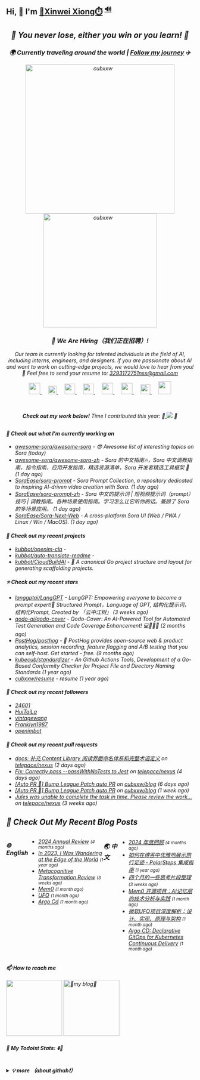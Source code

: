 ## Hi, 👋  I'm <a href="https://nsddd.top" target="_blank">🐻Xinwei Xiong⏱️</a> <sup><a href="https://nsddd.top" />🔊</a></sup>



<h2 align="center"><em>🌟 You never lose, either you win or you learn!<em> 💪</h2>
<h3 align="center">🌍 Currently traveling around the world | <a href="https://www.polarsteps.com/cubxxw" target="_blank">Follow my journey</a> ✈️</h3>

<p align="center">
	<img src="https://github-readme-stats.vercel.app/api?username=cubxxw&theme=dracula&show_icons=true" alt="cubxxw" width="400" />
	<img src="https://github-readme-stats.vercel.app/api/top-langs/?username=cubxxw&layout=compact&theme=dracula" alt="cubxxw" width="305"/>
</p>

<h3 align="center">🚀 We Are Hiring（我们正在招聘）!</h3>
<p align="center">
  Our team is currently looking for talented individuals in the field of AI, including interns, engineers, and designers. If you are passionate about AI and want to work on cutting-edge projects, we would love to hear from you! <br>
  📧 Feel free to send your resume to: <a href="mailto:3293172751nss@gmail.com">3293172751nss@gmail.com</a>
</p>

<p align="center">
  <a href="https://mail.google.com/mail/u/0/?fs=1&tf=cm&to=3293172751nss@gmail.com" target="_blank" alt="Gmail" title="Gmail">
    <img src="https://www.svgrepo.com/show/381000/new-logo-gmail.svg" width="30px"/>
  </a>
  &emsp;
  <a href="https://calendly.com/cubxxw" target="_blank" alt="Calendly" title="Schedule a meeting">
    <img src="http://sm.nsddd.top/sm202309241412249.svg" width="22px"/>
  </a>
  &emsp;
  <a href="https://www.polarsteps.com/cubxxw" target="_blank" alt="PolarSteps" title="Follow my world travel journey">
    <img src="https://static.polarsteps.com/images/logos/polarsteps-logo-icon.svg" width="28px"/>
  </a>
  &emsp;
  <a href="https://www.zhihu.com/people/3293172751" target="_blank" alt="Zhihu" title="Zhihu">
    <img src="https://img.icons8.com/material-two-tone/50/000000/zhihu.png" width="28px"/>
  </a>
  &emsp;
  <a href="https://space.bilibili.com/1233089591" target="_blank" alt="Bilibili" title="Bilibili">
    <img src="https://user-images.githubusercontent.com/29084184/129467562-a754907c-c128-40d0-80ad-86e89bdda3d6.png" width="30px"/>
  </a> 
  &emsp;
  <a href="https://www.youtube.com/channel/UCd3qbRbMwYlh5uKneo_2m_w" target="_blank" alt="YouTube" title="YouTube">
    <img src="https://img.icons8.com/ios-filled/50/000000/youtube-play.png" width="30px"/>
  </a>
  &emsp;
  <a href="https://www.linkedin.com/in/cubxxw" target="_blank" alt="LinkedIn" title="LinkedIn">
    <img src="http://sm.nsddd.top/sm202309161903134.svg" width="26px"/>
  </a>
  &emsp;
  <a href="https://twitter.com/xxw3293172751" target="_blank" alt="Twitter" title="Twitter">
    <img src="https://s2.loli.net/2022/01/15/vamdrInCTQsfDP6.jpg" width="34px"/>
  </a>
</p>

<br>

<p align="center">
  <strong>Check out my work below!</strong> Time I contributed this year: 🎉<a href="https://wakatime.com/@c445b3c6-a2bc-43a2-a24a-0828a17244b4" title="项目的进展时长" > <img src="https://wakatime.com/badge/user/c445b3c6-a2bc-43a2-a24a-0828a17244b4.svg"></a> 🎉
</p>

<h2></h2>

#### 👷 Check out what I'm currently working on

- [awesome-sora/awesome-sora](https://github.com/awesome-sora/awesome-sora) - 😎 Awesome list of interesting topics on Sora (today)
- [awesome-sora/awesome-sora-zh](https://github.com/awesome-sora/awesome-sora-zh) - Sora 的中文指南🔥，Sora 中文调教指南，指令指南，应用开发指南，精选资源清单，Sora 开发者精选工具框架 🚀 (1 day ago)
- [SoraEase/sora-prompt](https://github.com/SoraEase/sora-prompt) - Sora Prompt Collection, a repository dedicated to inspiring AI-driven video creation with Sora.  (1 day ago)
- [SoraEase/sora-prompt-zh](https://github.com/SoraEase/sora-prompt-zh) - Sora 中文的提示词 | 短视频提示词（prompt）技巧 | 调教指南。各种场景使用指南。学习怎么让它听你的话。兼顾了 Sora 的多场景应用。 (1 day ago)
- [SoraEase/Sora-Next-Web](https://github.com/SoraEase/Sora-Next-Web) - A cross-platform Sora UI (Web / PWA / Linux / Win / MacOS). (1 day ago)

#### 🌱 Check out my recent projects

- [kubbot/openim-cla](https://github.com/kubbot/openim-cla) - 
- [kubbot/auto-translate-readme](https://github.com/kubbot/auto-translate-readme) - 
- [kubbot/CloudBuildAI](https://github.com/kubbot/CloudBuildAI) - 🔮 A canonical Go project structure and layout for generating scaffolding projects.

#### ⭐ Check out my recent stars

- [langgptai/LangGPT](https://github.com/langgptai/LangGPT) - LangGPT: Empowering everyone to become a prompt expert!🚀  Structured Prompt，Language of GPT, 结构化提示词，结构化Prompt, Created by 「云中江树」 (3 weeks ago)
- [qodo-ai/qodo-cover](https://github.com/qodo-ai/qodo-cover) - Qodo-Cover: An AI-Powered Tool for Automated Test Generation and Code Coverage Enhancement! 💻🤖🧪🐞 (2 months ago)
- [PostHog/posthog](https://github.com/PostHog/posthog) - 🦔 PostHog provides open-source web &amp; product analytics, session recording, feature flagging and A/B testing that you can self-host. Get started - free. (9 months ago)
- [kubecub/standardizer](https://github.com/kubecub/standardizer) - An Github Actions Tools, Development of a Go-Based Conformity Checker for Project File and Directory Naming Standards (1 year ago)
- [cubxxw/resume](https://github.com/cubxxw/resume) - resume (1 year ago)

#### 👯 Check out my recent followers

- [24601](https://github.com/24601)
- [HuiTaiLa](https://github.com/HuiTaiLa)
- [vintagewang](https://github.com/vintagewang)
- [Franklyn1987](https://github.com/Franklyn1987)
- [openimbot](https://github.com/openimbot)

#### 🔨 Check out my recent pull requests

- [docs: 补充 Content Library 阅读界面命名体系和完整术语定义](https://github.com/telepace/nexus/pull/222) on [telepace/nexus](https://github.com/telepace/nexus) (2 days ago)
- [Fix: Correctly pass --passWithNoTests to Jest](https://github.com/telepace/nexus/pull/203) on [telepace/nexus](https://github.com/telepace/nexus) (4 days ago)
- [[Auto PR 🤖] Bump League Patch auto PR](https://github.com/cubxxw/blog/pull/95) on [cubxxw/blog](https://github.com/cubxxw/blog) (6 days ago)
- [[Auto PR 🤖] Bump League Patch auto PR](https://github.com/cubxxw/blog/pull/94) on [cubxxw/blog](https://github.com/cubxxw/blog) (1 week ago)
- [Jules was unable to complete the task in time. Please review the work…](https://github.com/telepace/nexus/pull/159) on [telepace/nexus](https://github.com/telepace/nexus) (3 weeks ago)

## 📜 Check Out My Recent Blog Posts

<div style="display: flex; justify-content: space-between;">

### 🌐 English
<div style="width: 48%;">



- [2024 Annual Review](https://nsddd.top/posts/2024-annual-review/) <small>(4 months ago)</small>
- [In 2023, I Was Wandering at the Edge of the World](https://nsddd.top/posts/in-2023-i-was-wandering-at-the-edge-of-the-world/) <small>(1 year ago)</small>
- [Metacognitive Transformation Review](https://nsddd.top/posts/metacognitive-transformation-review/) <small>(3 weeks ago)</small>
- [Mem0](https://nsddd.top/posts/mem0/) <small>(1 month ago)</small>
- [UFO](https://nsddd.top/posts/ufo/) <small>(1 month ago)</small>
- [Argo Cd](https://nsddd.top/posts/argo-cd/) <small>(1 month ago)</small>

</div>

### 🌏 中文
<div style="width: 48%;">



- [2024 年度回顾](https://nsddd.top/zh/posts/2024-annual-review/) <small>(4 months ago)</small>
- [如何在博客中优雅地展示旅行足迹 - PolarSteps 集成指南](https://nsddd.top/zh/posts/travel-with-polarsteps/) <small>(1 year ago)</small>
- [四个月的一些思考片段整理](https://nsddd.top/zh/posts/metacognitive-transformation-review/) <small>(3 weeks ago)</small>
- [Mem0 开源项目：AI记忆层的技术分析与实践](https://nsddd.top/zh/posts/mem0/) <small>(1 month ago)</small>
- [微软UFO项目深度解析：设计、实现、原理与架构](https://nsddd.top/zh/posts/ufo/) <small>(1 month ago)</small>
- [Argo CD: Declarative GitOps for Kubernetes Continuous Delivery](https://nsddd.top/zh/posts/argo-cd/) <small>(1 month ago)</small>

</div>

</div>

#### 📫 How to reach me


<a target="_blank" href="http://mail.qq.com/cgi-bin/qm_share?t=qm_mailme&email=1Ky9u7qzrL26o7G9i6OhvLW6lLK7rLm1vbj6t7u5" style="text-decoration:none;"><img src="http://rescdn.qqmail.com/zh_CN/htmledition/images/function/qm_open/ico_mailme_02.png" width="150"/></a>
<a href="https://liberapay.com/xiongxinwei/donate" target="_blank"><img src="https://cdn.buymeacoffee.com/buttons/v2/default-red.png" alt="💋my blog💋" width="150" ></a>


#### 🚧 My Todoist Stats: ⬇️👀

<br>
<details><summary><b>💡 more （about github❗）</b></summary>
<br>
<p><a href='https://www.facebook.com/profile.php?id=100034435372354'>Facebook</a> | <a href='https://telsacoin.io/'>Website</a> | <a href='http://nsddd.top'>Blog</a> | <a href='https://t.me/smile3293172751'>Telegram</a> | <a href='https://twitter.com/xxw3293172751'>Twitter</a> | <a href='https://www.linkedin.cn/injobs/in/xiongxinwei-xiong-7606a0227'>Linkedin</a> | <a href='https://liberapay.com/xiongxinwei/donate'>Donate</a></p>
<p align='center'>
<a href="https://www.linkedin.cn/injobs/in/xiongxinwei-xiong-7606a0227" target="_blank"><img src="https://img.shields.io/badge/linkedin-xiongxinwei-yellowgreen?logo=linkedin&style=flat-square"></a>
<a href="https://twitter.com/xxw3293172751" target="_blank"><img src="https://img.shields.io/badge/twitter-%40xxw3293172751-informational?logo=twitter&style=flat-square"></a>
<a href="https://www.zhihu.com/people/3293172751" target="_blank"><img src="https://img.shields.io/badge/%E7%9F%A5%E4%B9%8E-%E9%93%BE%E5%AD%A6%E8%80%85%E7%A4%BE%E5%8C%BA-blue?logo=zhihu&style=flat-square"></a>
<a href="http://sm.nsddd.top/sm0d220ad72063197b9875379403f6c88.jpg" target="_blank"><img src="https://img.shields.io/badge/%E5%BE%AE%E4%BF%A1-smile-brightgreen?logo=wechat&style=flat-square"></a>
<a href="https://space.bilibili.com/1233089591" target="_blank"><img src="https://img.shields.io/badge/b%E7%AB%99-%E6%97%A0%E4%B8%8E%E4%BC%A6%E6%AF%94%E7%9A%84%E5%BE%97%E5%BE%97-red?logo=bilibili&style=flat-square"></a>
</p>
<p align='center'>
<a href="https://weibo.com/u/6248930985" target="_blank"><img src="https://img.shields.io/badge/%E5%BE%AE%E5%8D%9A-%E6%97%A0%E4%B8%8E%E4%BC%A6%E6%AF%94%E7%9A%84%E5%BE%97%E5%BE%97-critical?style=social&logo=Sina%20Weibo"></a>
<a href="https://github.com/cubxxw" target="_blank"><img src="https://img.shields.io/badge/Github-xiongxinwei-inactive?style=social&logo=github"></a>
<a href="http://nsddd.top" target="_blank"><img src="https://img.shields.io/badge/%E5%8D%9A%E5%AE%A2-%40xiongxinwei-blue?style=social&logo=Octopus%20Deploy"></a>
</p>
</hr>



<img src="/github-metrics.svg" alt="Metrics" width="100%">

### 🔮 Platform & Tools

[![](https://img.shields.io/badge/mac%20os-292e33?style=for-the-badge&logo=apple&logoColor=ffffff)](https://www.apple.com/macos/big-sur/)
[![Arch](https://img.shields.io/badge/Arch%20Linux-1793D1?logo=arch-linux&logoColor=fff&style=for-the-badge)](https://archlinux.org/)
[![](https://img.shields.io/badge/FireFox-FF7139?style=for-the-badge&logo=Firefox-Browser&logoColor=ffffff)](https://www.mozilla.org/zh-CN/firefox/new/)
[![Vercel](https://img.shields.io/badge/Vercel-%23000000.svg?style=for-the-badge&logo=vercel&logoColor=white)](https://vercel.com/)
![OnePlus](https://img.shields.io/badge/OnePlus-%23F5010C.svg?style=for-the-badge&logo=oneplus&logoColor=white)
[![Telegram](https://img.shields.io/badge/Telegram-2CA5E0?style=for-the-badge&logo=telegram&logoColor=white)](https://t.me/cloudnativer)

[![](https://img.shields.io/badge/IDE-Goland-black?style=flat-square&logo=goland&logoColor=ffffff)](https://www.jetbrains.com/)
[![](https://img.shields.io/badge/Editor-Visual%20Studio%20Code-007ACC?style=flat-square&logo=visual-studio-code&logoColor=ffffff)](https://code.visualstudio.com/)
[![](https://img.shields.io/badge/Note-Notion-000000?style=flat-square&logo=notion&logoColor=ffffff)](https://notion.so)

	
[![](https://img.shields.io/badge/OS-Arch%20Linux-33aadd?style=flat-square&logo=arch-linux&logoColor=ffffff)](https://www.archlinux.org/)
[![](https://img.shields.io/badge/macOS-Big%20Sur-292e33?style=flat-square&logo=apple&logoColor=ffffff)](https://www.apple.com/macos/big-sur/)
[![](https://img.shields.io/badge/Windows-11-4e9eee?style=flat-square&logo=windows&logoColor=ffffff)](https://www.microsoft.com/windows/windows-11)
[![](https://img.shields.io/badge/IDE-Visual%20Studio%20Code-blue?style=flat-square&logo=visual-studio-code&logoColor=ffffff)](https://code.visualstudio.com/)

[![](https://img.shields.io/badge/OnePlus-7%20Pro-f5010c?style=flat-square&logo=oneplus&logoColor=ffffff)](https://www.oneplus.com/)
[![](https://img.shields.io/badge/iPhone-XS-999999?style=flat-square&logo=apple&logoColor=ffffff)](https://www.apple.com/)
[![](https://img.shields.io/badge/Blackberry-Classic-000000?style=flat-square&logo=blackberry&logoColor=ffffff)](https://www.blackberry.com/)

[![](https://img.shields.io/badge/-Webpack-8dd6f9?style=flat-square&logo=webpack&logoColor=white)](https://webpack.js.org/)
[![](https://img.shields.io/badge/-React-61dafb?style=flat-square&logo=react&logoColor=ffffff)](https://reactjs.org/)
[![](https://img.shields.io/badge/-Docker-2496ED?style=flat-square&logo=docker&logoColor=ffffff)](https://www.docker.com/)
[![](https://img.shields.io/badge/-Yarn-2c8ebb?style=flat-square&logo=yarn&logoColor=ffffff)](https://yarnpkg.com/)
[![](https://img.shields.io/badge/-TypeScript-007acc?style=flat-square&logo=typescript&logoColor=white)](https://www.typescriptlang.org/)
[![](https://img.shields.io/badge/-CSS3-1572B6?style=flat-square&logo=css3&logoColor=white)](https://www.w3.org/Style/CSS/)
[![](https://img.shields.io/badge/-Less-1d365d?style=flat-square&logo=less&logoColor=ffffff)](https://lesscss.org/)   
[![](https://img.shields.io/badge/-NPM-cb3837?style=flat-square&logo=npm&logoColor=white)](https://npmjs.com/)
[![](https://img.shields.io/badge/-PostCSS-dd3a0a?style=flat-square&logo=postcss&logoColor=white)](https://postcss.org/)
[![](https://img.shields.io/badge/-HTML5-E34F26?style=flat-square&logo=html5&logoColor=white)](https://html.spec.whatwg.org/)
[![](https://img.shields.io/badge/-Git-f05032?style=flat-square&logo=git&logoColor=white)](https://git-scm.com/)
[![](https://img.shields.io/badge/-rollup.js-ec4a3f?style=flat-square&logo=rollup.js&logoColor=ffffff)](https://rollupjs.org/)
[![](https://img.shields.io/badge/-Stylus-ff6347?style=flat-square&logo=stylus&logoColor=ffffff)](https://stylus-lang.com/)
[![](https://img.shields.io/badge/-Serverless-fd5750?style=flat-square&logo=serverless&logoColor=ffffff)](https://www.serverless.com/)   
[![](https://img.shields.io/badge/-Linux-fcc624?style=flat-square&logo=linux&logoColor=white)](https://www.linuxfoundation.org/)
[![](https://img.shields.io/badge/-JavaScript-f7e018?style=flat-square&logo=javascript&logoColor=white)](https://www.ecma-international.org/)
[![](https://img.shields.io/badge/-Vue.js-4fc08d?style=flat-square&logo=vue.js&logoColor=ffffff)](https://vuejs.org/)
[![](https://img.shields.io/badge/-MongoDB-47a248?style=flat-square&logo=mongodb&logoColor=ffffff)](https://www.mongodb.com/)
[![](https://img.shields.io/badge/-Nginx-269539?style=flat-square&logo=nginx&logoColor=ffffff)](https://nginx.org/)
[![](https://img.shields.io/badge/-Node.js-43853d?style=flat-square&logo=node.js&logoColor=ffffff)](https://nodejs.org/)
	
	
### 🗃️ Code & Skills

![](https://skillicons.dev/icons?i=kubernetes,grafana,prometheus,docker,linux,ansible,cloudflare,css,github,go,md)

[![](https://img.shields.io/badge/-WireGuard-88171A?style=flat-square&logo=wireguard&logoColor=ffffff)](https://www.wireguard.com/)
[![](https://img.shields.io/badge/-Kubernetes-326CE5?style=flat-square&logo=kubernetes&logoColor=ffffff)](https://kubernetes.io/)
[![](https://img.shields.io/badge/-Docker-2496ED?style=flat-square&logo=docker&logoColor=ffffff)](https://www.docker.com/)
[![](https://img.shields.io/badge/-Podman-892CA0?style=flat-square&logo=podman&logoColor=ffffff)](https://podman.io/)
[![](https://img.shields.io/badge/-Prometheus-E6522C?style=flat-square&logo=prometheus&logoColor=ffffff)](https://prometheus.io/)
[![](https://img.shields.io/badge/-Grafana-F46800?style=flat-square&logo=grafana&logoColor=ffffff)](https://grafana.com/)
[![](https://img.shields.io/badge/-Harbor-60B932?style=flat-square&logo=harbor&logoColor=ffffff)](https://goharbor.io/)
[![](https://img.shields.io/badge/-Consul-F24C53?style=flat-square&logo=consul&logoColor=ffffff)](https://www.consul.io/)

[![](https://img.shields.io/badge/-Hugo-FF4088?style=flat-square&logo=hugo&logoColor=ffffff)](https://gohugo.io/)
[![](https://img.shields.io/badge/-Linux-Fcc624?style=flat-square&logo=linux&logoColor=ffffff)](https://www.linux.org/)
[![](https://img.shields.io/badge/-Nginx-269539?style=flat-square&logo=nginx&logoColor=ffffff)](https://nginx.org/)
[![](https://img.shields.io/badge/-GitHub%20Actions-2088FF?style=flat-square&logo=github-actions&logoColor=ffffff)](https://github.com/features/actions)
[![](https://img.shields.io/badge/-Golang-00ADD8?style=flat-square&logo=go&logoColor=ffffff)](https://golang.org/)
[![](https://img.shields.io/badge/-Ceph-EF5C55?style=flat-square&logo=ceph&logoColor=ffffff)](https://ceph.io/)
[![](https://img.shields.io/badge/-Ansible-EE0000?style=flat-square&logo=ansible&logoColor=ffffff)](https://www.ansible.com/)
[![](https://img.shields.io/badge/-Markdown-black?style=flat-square&logo=markdown&logoColor=ffffff)](https://www.markdownguide.org/)

</br>
 <figure><embed src="https://wakatime.com/share/@3293172751/d229e6d8-525a-4de8-80d2-04b78aa7d04a.svg"></embed></figure>
</details>
